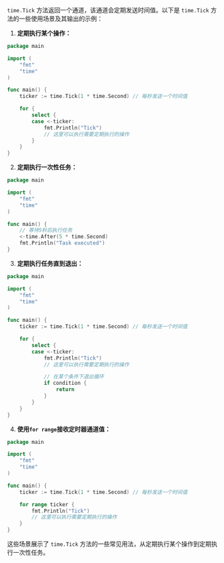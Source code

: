 `time.Tick` 方法返回一个通道，该通道会定期发送时间值。以下是 `time.Tick` 方法的一些使用场景及其输出的示例：

1. **定期执行某个操作：**

```go
package main

import (
	"fmt"
	"time"
)

func main() {
	ticker := time.Tick(1 * time.Second) // 每秒发送一个时间值

	for {
		select {
		case <-ticker:
			fmt.Println("Tick")
			// 这里可以执行需要定期执行的操作
		}
	}
}
```

2. **定期执行一次性任务：**

```go
package main

import (
	"fmt"
	"time"
)

func main() {
	// 等待5秒后执行任务
	<-time.After(5 * time.Second)
	fmt.Println("Task executed")
}
```

3. **定期执行任务直到退出：**

```go
package main

import (
	"fmt"
	"time"
)

func main() {
	ticker := time.Tick(1 * time.Second) // 每秒发送一个时间值

	for {
		select {
		case <-ticker:
			fmt.Println("Tick")
			// 这里可以执行需要定期执行的操作

			// 在某个条件下退出循环
			if condition {
				return
			}
		}
	}
}
```

4. **使用`for range`接收定时器通道值：**

```go
package main

import (
	"fmt"
	"time"
)

func main() {
	ticker := time.Tick(1 * time.Second) // 每秒发送一个时间值

	for range ticker {
		fmt.Println("Tick")
		// 这里可以执行需要定期执行的操作
	}
}
```

这些场景展示了 `time.Tick` 方法的一些常见用法，从定期执行某个操作到定期执行一次性任务。